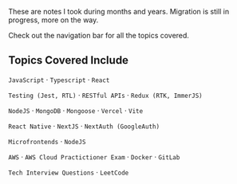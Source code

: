 
These are notes I took during months and years. Migration is still in progress, more on the way.

Check out the navigation bar for all the topics covered.

## Topics Covered Include

`JavaScript` · `Typescript` · `React`

`Testing (Jest, RTL)` · `RESTful APIs` · `Redux (RTK, ImmerJS)`

`NodeJS` · `MongoDB` · `Mongoose` · `Vercel` · `Vite`

`React Native` · `NextJS` · `NextAuth (GoogleAuth)`

`Microfrontends` · `NodeJS` 

`AWS` · `AWS Cloud Practictioner Exam` · `Docker` · `GitLab`

`Tech Interview Questions` · `LeetCode`


